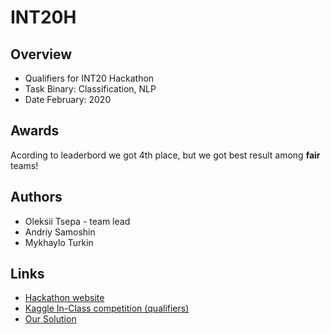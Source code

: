 # INT20H

## Overview

* Qualifiers for INT20 Hackathon
* Task Binary: Classification, NLP
* Date February: 2020

## Awards

Acording to leaderbord we got 4th place, but we got best result among **fair** teams!

## Authors
* Oleksii Tsepa - team lead
* Andriy Samoshin
* Mykhaylo Turkin

## Links
* [Hackathon website](https://int20h.best-kyiv.org/)
* [Kaggle In-Class competition (qualifiers)](https://www.kaggle.com/c/text-classification-int20h/)
* [Our Solution](best-solution-by-gornyaki-without-cheating.ipynb)

